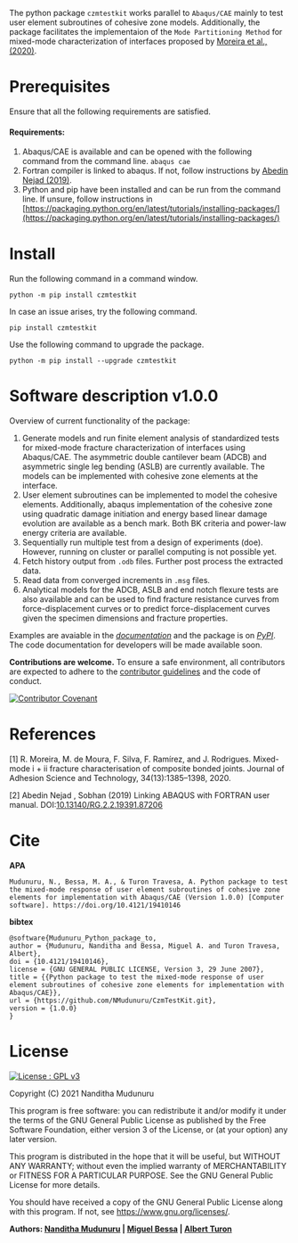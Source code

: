 The python package ``czmtestkit`` works parallel to ``Abaqus/CAE`` mainly to test user element subroutines of cohesive zone models.
Additionally, the package facilitates the implementaion of the ``Mode Partitioning Method`` for mixed-mode characterization of interfaces proposed by [Moreira et al., (2020)](#1).

# Prerequisites

Ensure that all the following requirements are satisfied.

#### Requirements:
1. Abaqus/CAE is available and can be opened with the following command from the command line.
    ``` abaqus cae ```
2. Fortran compiler is linked to abaqus. If not, follow instructions by [Abedin Nejad (2019)](#2).
3. Python and pip have been installed and can be run from the command line. If unsure, follow instructions in [https://packaging.python.org/en/latest/tutorials/installing-packages/](https://packaging.python.org/en/latest/tutorials/installing-packages/) 


# Install

Run the following command in a command window.

``` python -m pip install czmtestkit ```

In case an issue arises, try the following command.

``` pip install czmtestkit ```

Use the following command to upgrade the package.

``` python -m pip install --upgrade czmtestkit ```


# Software description v1.0.0

Overview of current functionality of the package:

1) Generate models and run finite element analysis of standardized tests for mixed-mode fracture characterization of interfaces using Abaqus/CAE. The asymmetric double cantilever beam (ADCB) and asymmetric single leg bending (ASLB) are currently available. The models can be implemented with cohesive zone elements at the interface. 
1) User element subroutines can be implemented to model the cohesive elements. Additionally, abaqus implementation of the cohesive zone using quadratic damage initiation and energy based linear damage evolution are available as a bench mark. Both BK criteria and power-law energy criteria are available.
1) Sequentially run multiple test from a design of experiments (doe). However, running on cluster or parallel computing is not possible yet.
1) Fetch history output from `.odb` files. Further post process the extracted data. 
1) Read data from converged increments in `.msg` files.
1) Analytical models for the ADCB, ASLB and end notch flexure tests are also available and can be used to find fracture resistance curves from force-displacement curves or to predict force-displacement curves given the specimen dimensions and fracture properties.

Examples are avaiable in the *[documentation](https://czmtestkit.readthedocs.io/en/latest/)* and the package is on *[PyPI](https://pypi.org/project/czmtestkit/)*. 
The code documentation for developers will be made available soon.


**Contributions are welcome.** To ensure a safe environment, all contributors are expected to adhere to the [contributor guidelines](https://czmtestkit.readthedocs.io/en/latest/contGuide.html) and the code of conduct. 

[![Contributor Covenant](https://img.shields.io/badge/Contributor%20Covenant-2.1-4baaaa.svg)](CODE_OF_CONDUCT.md) 


# References
<a id="1">[1]</a> R. Moreira, M. de Moura, F. Silva, F. Ramírez, and J. Rodrigues. Mixed-mode i + ii fracture characterisation of composite bonded joints. Journal of Adhesion Science and Technology, 34(13):1385–1398, 2020.

<a id="2">[2]</a> Abedin Nejad , Sobhan (2019) Linking ABAQUS with FORTRAN user manual. DOI:[10.13140/RG.2.2.19391.87206](http://dx.doi.org/10.13140/RG.2.2.19391.87206)

# Cite

**APA**
```
Mudunuru, N., Bessa, M. A., & Turon Travesa, A. Python package to test the mixed-mode response of user element subroutines of cohesive zone elements for implementation with Abaqus/CAE (Version 1.0.0) [Computer software]. https://doi.org/10.4121/19410146
```

**bibtex**
```
@software{Mudunuru_Python_package_to,
author = {Mudunuru, Nanditha and Bessa, Miguel A. and Turon Travesa, Albert},
doi = {10.4121/19410146},
license = {GNU GENERAL PUBLIC LICENSE, Version 3, 29 June 2007},
title = {{Python package to test the mixed-mode response of user element subroutines of cohesive zone elements for implementation with Abaqus/CAE}},
url = {https://github.com/NMudunuru/CzmTestKit.git},
version = {1.0.0}
}
```

# License
[![License : GPL v3](https://img.shields.io/badge/License-GPLv3-blue.svg)](LICENSE)    

Copyright (C) 2021  Nanditha Mudunuru

This program is free software: you can redistribute it and/or modify it under the terms of the GNU General Public License as published by the Free Software Foundation, either version 3 of the License, or (at your option) any later version.

This program is distributed in the hope that it will be useful, but WITHOUT ANY WARRANTY; without even the implied warranty of MERCHANTABILITY or FITNESS FOR A PARTICULAR PURPOSE.  See the GNU General Public License for more details.

You should have received a copy of the GNU General Public License along with this program. If not, see <https://www.gnu.org/licenses/>. 

**Authors: [Nanditha Mudunuru](https://in.linkedin.com/in/nanditha-mudunuru-952296104)  |  [Miguel Bessa](https://scholar.google.com/citations?user=jzDs_6sAAAAJ&hl=en)  |  [Albert Turon](https://scholar.google.com/citations?user=0ylSC9wAAAAJ&hl=en)**
